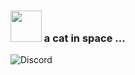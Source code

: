 
### <img src="https://media.giphy.com/media/VgCDAzcKvsR6OM0uWg/giphy.gif" width="50"> a cat in space ...
![Discord](https://discord.c99.nl/widget/theme-1/478543553530953728.png)


